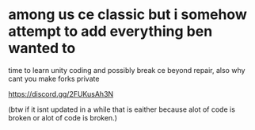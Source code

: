 # among us ce classic but i somehow attempt to add everything ben wanted to
time to learn unity coding and possibly break ce beyond repair,
also why cant you make forks private

https://discord.gg/2FUKusAh3N

(btw if it isnt updated in a while that is eaither because alot of code is broken or alot of code is broken.)
